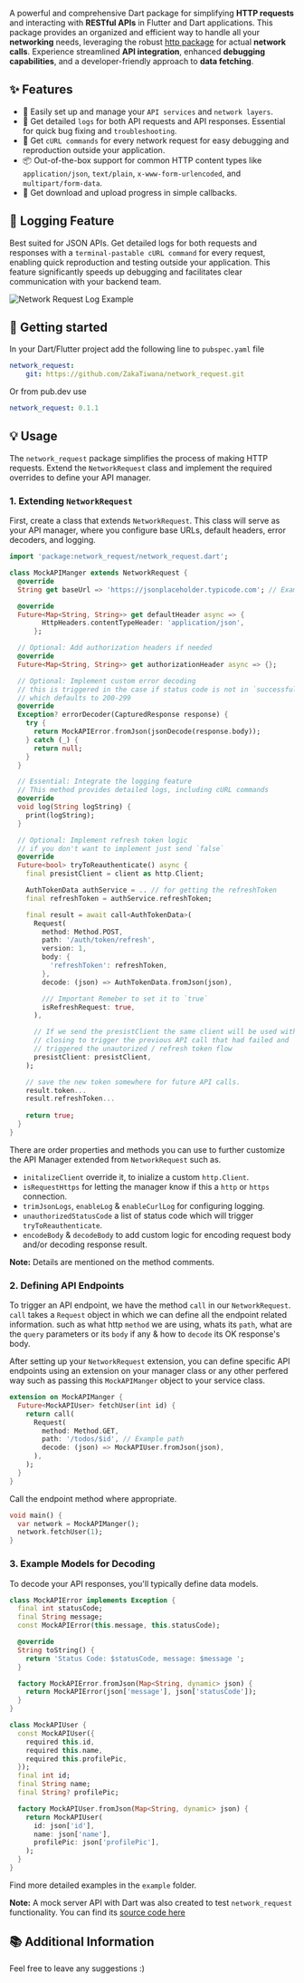 <!-- 
This README describes the package. If you publish this package to pub.dev,
this README's contents appear on the landing page for your package.

For information about how to write a good package README, see the guide for
[writing package pages](https://dart.dev/guides/libraries/writing-package-pages). 

For general information about developing packages, see the Dart guide for
[creating packages](https://dart.dev/guides/libraries/create-library-packages)
and the Flutter guide for
[developing packages and plugins](https://flutter.dev/developing-packages). 
-->

A powerful and comprehensive Dart package for simplifying **HTTP requests** and interacting with **RESTful APIs** in Flutter and Dart applications. This package provides an organized and efficient way to handle all your **networking** needs, leveraging the robust [http package](https://pub.dev/packages/http) for actual **network calls**. Experience streamlined **API integration**, enhanced **debugging capabilities**, and a developer-friendly approach to **data fetching**.

## ✨ Features

- 🚀 Easily set up and manage your `API services` and `network layers`.
- 🐞 Get detailed `logs` for both API requests and API responses. Essential for quick bug fixing and `troubleshooting`.
- 🐚 Get `cURL commands` for every network request for easy debugging and reproduction outside your application.
- 📦 Out-of-the-box support for common HTTP content types like `application/json`, `text/plain`, `x-www-form-urlencoded`, and `multipart/form-data`.
- 📶 Get download and upload progress in simple callbacks.

## 📝 Logging Feature
Best suited for JSON APIs. Get detailed logs for both requests and responses with a `terminal-pastable cURL command` for every request, enabling quick reproduction and testing outside your application. This feature significantly speeds up debugging and facilitates clear communication with your backend team.

![Network Request Log Example](https://raw.githubusercontent.com/ZakaTiwana/network_request/main/assets/log%20print%20example.png)

## 🚀 Getting started

In your Dart/Flutter project add the following line to `pubspec.yaml` file
```yaml
network_request:
    git: https://github.com/ZakaTiwana/network_request.git
```
Or from pub.dev use
```yaml
network_request: 0.1.1
```

## 💡 Usage
 
The `network_request` package simplifies the process of making HTTP requests. Extend the `NetworkRequest` class and implement the required overrides to define your API manager.

### 1. Extending `NetworkRequest`

First, create a class that extends `NetworkRequest`. This class will serve as your API manager, where you configure base URLs, default headers, error decoders, and logging.

```dart
import 'package:network_request/network_request.dart';

class MockAPIManger extends NetworkRequest {
  @override
  String get baseUrl => 'https://jsonplaceholder.typicode.com'; // Example base URL

  @override
  Future<Map<String, String>> get defaultHeader async => {
        HttpHeaders.contentTypeHeader: 'application/json',
      };

  // Optional: Add authorization headers if needed
  @override
  Future<Map<String, String>> get authorizationHeader async => {};

  // Optional: Implement custom error decoding
  // this is triggered in the case if status code is not in `successfulResponsesStatusCode`
  // which defaults to 200-299
  @override
  Exception? errorDecoder(CapturedResponse response) {
    try {
      return MockAPIError.fromJson(jsonDecode(response.body));
    } catch (_) {
      return null;
    }
  }

  // Essential: Integrate the logging feature
  // This method provides detailed logs, including cURL commands
  @override
  void log(String logString) {
    print(logString);
  }

  // Optional: Implement refresh token logic
  // if you don't want to implement just send `false`
  @override
  Future<bool> tryToReauthenticate() async {
    final presistClient = client as http.Client;

    AuthTokenData authService = .. // for getting the refreshToken
    final refreshToken = authService.refreshToken;

    final result = await call<AuthTokenData>(
      Request(
        method: Method.POST,
        path: '/auth/token/refresh',
        version: 1,
        body: {
          'refreshToken': refreshToken,
        },
        decode: (json) => AuthTokenData.fromJson(json),

        /// Important Remeber to set it to `true`
        isRefreshRequest: true,
      ),

      // If we send the presistClient the same client will be used without
      // closing to trigger the previous API call that had failed and
      // triggered the unautorized / refresh token flow
      presistClient: presistClient,
    );

    // save the new token somewhere for future API calls.
    result.token...
    result.refreshToken...
    
    return true;
  }
}
```

There are order properties and methods you can use to further customize the API Manager extended from `NetworkRequest` such as.
- `initalizeClient` override it, to inialize a custom `http.Client`.
- `isRequestHttps` for letting the manager know if this a `http` or `https` connection.
- `trimJsonLogs`, `enableLog` & `enableCurlLog` for configuring logging.
- `unauthorizedStatusCode` a list of status code which will trigger `tryToReauthenticate`.
- `encodeBody` & `decodeBody` to add custom logic for encoding request body and/or decoding response result.

**Note:** Details are mentioned on the method comments.

### 2. Defining API Endpoints
To trigger an API endpoint, we have the method `call` in our `NetworkRequest`.
`call` takes a `Request` object in which we can define all the endpoint related information. such as what http `method` we are using, whats its `path`, what are the `query` parameters or its `body` if any & how to `decode` its OK response's body.

After setting up your `NetworkRequest` extension, you can define specific API endpoints using an extension on your manager class or any other perfered way such as passing this `MockAPIManger` object to your service class.


```dart
extension on MockAPIManger {
  Future<MockAPIUser> fetchUser(int id) {
    return call(
      Request(
        method: Method.GET,
        path: '/todos/$id', // Example path
        decode: (json) => MockAPIUser.fromJson(json),
      ),
    );
  }
}
```

Call the endpoint method where appropriate.

```dart
void main() {
  var network = MockAPIManger();
  network.fetchUser(1);
}
```

### 3. Example Models for Decoding

To decode your API responses, you'll typically define data models.

```dart
class MockAPIError implements Exception {
  final int statusCode;
  final String message;
  const MockAPIError(this.message, this.statusCode);

  @override
  String toString() {
    return 'Status Code: $statusCode, message: $message ';
  }

  factory MockAPIError.fromJson(Map<String, dynamic> json) {
    return MockAPIError(json['message'], json['statusCode']);
  }
}

class MockAPIUser {
  const MockAPIUser({
    required this.id,
    required this.name,
    required this.profilePic,
  });
  final int id;
  final String name;
  final String? profilePic;

  factory MockAPIUser.fromJson(Map<String, dynamic> json) {
    return MockAPIUser(
      id: json['id'],
      name: json['name'],
      profilePic: json['profilePic'],
    );
  }
}
```

Find more detailed examples in the `example` folder.

**Note:** A mock server API with Dart was also created to test `network_request` functionality. You can find its [source code here](https://github.com/ZakaTiwana/network_request_mock_api)

## 📚 Additional Information

Feel free to leave any suggestions :) 
